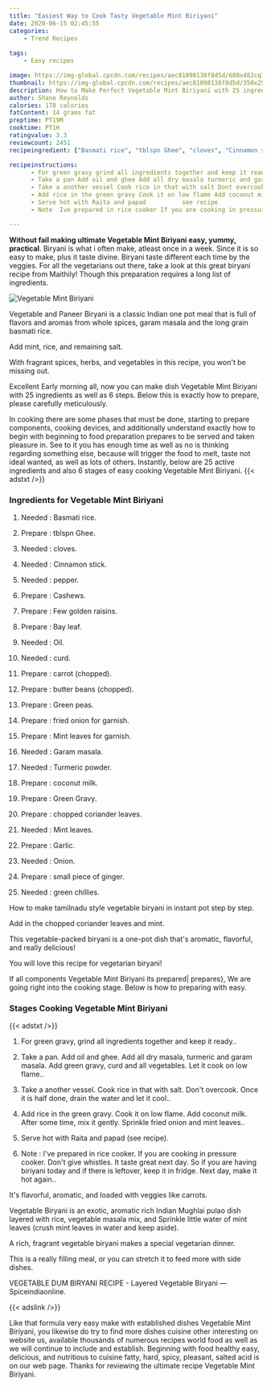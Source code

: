 ```yaml
---
title: "Easiest Way to Cook Tasty Vegetable Mint Biriyani"
date: 2020-06-15 02:45:55
categories:
    - Trend Recipes
    
tags:
    - Easy recipes

image: https://img-global.cpcdn.com/recipes/aec81098138f8d5d/680x482cq70/vegetable-mint-biriyani-recipe-main-photo.jpg
thumbnail: https://img-global.cpcdn.com/recipes/aec81098138f8d5d/350x250cq70/vegetable-mint-biriyani-recipe-main-photo.jpg
description: How to Make Perfect Vegetable Mint Biriyani with 25 ingredients and 6 stages of easy cooking.
author: Shane Reynolds
calories: 178 calories
fatContent: 14 grams fat
preptime: PT19M
cooktime: PT1H
ratingvalue: 3.3
reviewcount: 2451
recipeingredient: ["Basmati rice", "tblspn Ghee", "cloves", "Cinnamon stick", "pepper", "Cashews", "Few golden raisins", "Bay leaf", "Oil", "curd", "carrot chopped", "butter beans chopped", "Green peas", "fried onion for garnish", "Mint leaves for garnish", "Garam masala", "Turmeric powder", "coconut milk", "Green Gravy", "chopped coriander leaves", "Mint leaves", "Garlic", "Onion", "small piece of ginger", "green chillies"]

recipeinstructions: 
      - For green gravy grind all ingredients together and keep it ready 
      - Take a pan Add oil and ghee Add all dry masala turmeric and garam masala Add green gravy curd and all vegetables Let it cook on low flame 
      - Take a another vessel Cook rice in that with salt Dont overcook Once it is half done drain the water and let it cool 
      - Add rice in the green gravy Cook it on low flame Add coconut milk After some time mix it gently Sprinkle fried onion and mint leaves 
      - Serve hot with Raita and papad          see recipe 
      - Note  Ive prepared in rice cooker If you are cooking in pressure cooker Dont give whistles It taste great next day So if you are having biriyani today and if there is leftover keep it in fridge Next day make it hot again

---
```




**Without fail making ultimate Vegetable Mint Biriyani easy, yummy, practical**. Biryani is what i often make, atleast once in a week. Since it is so easy to make, plus it taste divine. Biryani taste different each time by the veggies. For all the vegetarians out there, take a look at this great biryani recipe from Maithily! Though this preparation requires a long list of ingredients.


![Vegetable Mint Biriyani](https://img-global.cpcdn.com/recipes/aec81098138f8d5d/680x482cq70/vegetable-mint-biriyani-recipe-main-photo.jpg "Vegetable Mint Biriyani")



Vegetable and Paneer Biryani is a classic Indian one pot meal that is full of flavors and aromas from whole spices, garam masala and the long grain basmati rice.

Add mint, rice, and remaining salt.

With fragrant spices, herbs, and vegetables in this recipe, you won&#39;t be missing out.


Excellent Early morning all, now you can make dish Vegetable Mint Biriyani with 25 ingredients as well as 6 steps. Below this is exactly how to prepare, please carefully meticulously.

In cooking there are some phases that must be done, starting to prepare components, cooking devices, and additionally understand exactly how to begin with beginning to food preparation prepares to be served and taken pleasure in. See to it you has enough time as well as no is thinking regarding something else, because will trigger the food to melt, taste not ideal wanted, as well as lots of others. Instantly, below are 25 active ingredients and also 6 stages of easy cooking Vegetable Mint Biriyani.
{{< adstxt />}}

### Ingredients for Vegetable Mint Biriyani


1. Needed  : Basmati rice.

1. Prepare  : tblspn Ghee.

1. Needed  : cloves.

1. Needed  : Cinnamon stick.

1. Needed  : pepper.

1. Prepare  : Cashews.

1. Prepare  : Few golden raisins.

1. Prepare  : Bay leaf.

1. Needed  : Oil.

1. Needed  : curd.

1. Prepare  : carrot (chopped).

1. Prepare  : butter beans (chopped).

1. Prepare  : Green peas.

1. Prepare  : fried onion for garnish.

1. Prepare  : Mint leaves for garnish.

1. Needed  : Garam masala.

1. Needed  : Turmeric powder.

1. Prepare  : coconut milk.

1. Prepare  : Green Gravy.

1. Prepare  : chopped coriander leaves.

1. Needed  : Mint leaves.

1. Prepare  : Garlic.

1. Needed  : Onion.

1. Prepare  : small piece of ginger.

1. Needed  : green chillies.


How to make tamilnadu style vegetable biryani in instant pot step by step.

Add in the chopped coriander leaves and mint.

This vegetable-packed biryani is a one-pot dish that&#39;s aromatic, flavorful, and really delicious!

You will love this recipe for vegetarian biryani!


If all components Vegetable Mint Biriyani its prepared| prepares}, We are going right into the cooking stage. Below is how to preparing with easy.

### Stages Cooking Vegetable Mint Biriyani

{{< adstxt />}}


1. For green gravy, grind all ingredients together and keep it ready..



1. Take a pan. Add oil and ghee. Add all dry masala, turmeric and garam masala. Add green gravy, curd and all vegetables. Let it cook on low flame..



1. Take a another vessel. Cook rice in that with salt. Don&#39;t overcook. Once it is half done, drain the water and let it cool..



1. Add rice in the green gravy. Cook it on low flame. Add coconut milk. After some time, mix it gently. Sprinkle fried onion and mint leaves..



1. Serve hot with Raita and papad
          (see recipe).



1. Note : I&#39;ve prepared in rice cooker. If you are cooking in pressure cooker. Don&#39;t give whistles. It taste great next day. So if you are having biriyani today and if there is leftover, keep it in fridge. Next day, make it hot again..




It&#39;s flavorful, aromatic, and loaded with veggies like carrots.

Vegetable Biryani is an exotic, aromatic rich Indian Mughlai pulao dish layered with rice, vegetable masala mix, and Sprinkle little water of mint leaves (crush mint leaves in water and keep aside).

A rich, fragrant vegetable biryani makes a special vegetarian dinner.

This is a really filling meal, or you can stretch it to feed more with side dishes.

VEGETABLE DUM BIRYANI RECIPE - Layered Vegetable Biryani — Spiceindiaonline.


{{< adslink />}}

Like that formula very easy make with established dishes Vegetable Mint Biriyani, you likewise do try to find more dishes cuisine other interesting on website us, available thousands of numerous recipes world food as well as we will continue to include and establish. Beginning with food healthy easy, delicious, and nutritious to cuisine fatty, hard, spicy, pleasant, salted acid is on our web page. Thanks for reviewing the ultimate recipe Vegetable Mint Biriyani.
